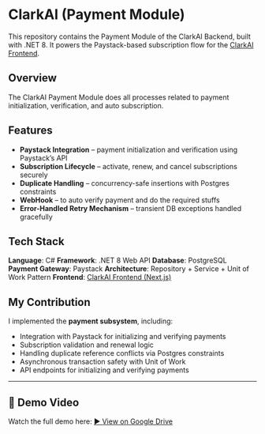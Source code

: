 # ClarkAI (Payment Module)

This repository contains the Payment Module of the ClarkAI Backend, built with .NET 8.
It powers the Paystack-based subscription flow for the [ClarkAI Frontend](https://github.com/segunojo1/clarkai-fe).

## Overview

The ClarkAI Payment Module does all processes related to payment initialization, verification, and auto subscription.

## Features

* **Paystack Integration** – payment initialization and verification using Paystack’s API
* **Subscription Lifecycle** – activate, renew, and cancel subscriptions securely
* **Duplicate Handling** – concurrency-safe insertions with Postgres constraints
* **WebHook** – to auto verify payment and do the required stuffs
* **Error-Handled Retry Mechanism** – transient DB exceptions handled gracefully

## Tech Stack

**Language**: C#
**Framework**: .NET 8 Web API
**Database**: PostgreSQL
**Payment Gateway**: Paystack
**Architecture**: Repository + Service + Unit of Work Pattern
**Frontend**: [ClarkAI Frontend (Next.js)](https://github.com/segunojo1/clarkai-fe)

## My Contribution

I implemented the **payment subsystem**, including:

* Integration with Paystack for initializing and verifying payments
* Subscription validation and renewal logic
* Handling duplicate reference conflicts via Postgres constraints
* Asynchronous transaction safety with Unit of Work
* API endpoints for initializing and verifying payments

---

## 🎥 Demo Video

Watch the full demo here:
[▶️ View on Google Drive](https://drive.google.com/file/d/1RYmz3m9vWptCPeVYpAFmfTQC0f5Xcaku/view?usp=sharing)

